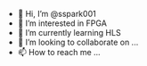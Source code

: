 - 👋 Hi, I’m @sspark001
- 👀 I’m interested in FPGA
- 🌱 I’m currently learning HLS
- 💞️ I’m looking to collaborate on ...
- 📫 How to reach me ...

<!---
sspark001/sspark001 is a ✨ special ✨ repository because its `README.md` (this file) appears on your GitHub profile.
You can click the Preview link to take a look at your changes.
--->
